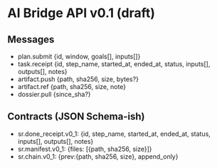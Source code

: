 # AI Bridge API v0.1 (draft)

## Messages
- plan.submit {id, window, goals[], inputs[]}
- task.receipt {id, step_name, started_at, ended_at, status, inputs[], outputs[], notes}
- artifact.push {path, sha256, size, bytes?}
- artifact.ref {path, sha256, size, note}
- dossier.pull {since_sha?}

## Contracts (JSON Schema-ish)
- sr.done_receipt.v0_1: {id, step_name, started_at, ended_at, status, inputs[], outputs[], notes}
- sr.manifest.v0_1: {files: [{path, sha256, size}]}
- sr.chain.v0_1: {prev:{path, sha256, size}, append_only}
